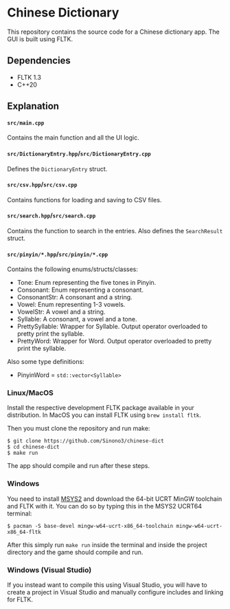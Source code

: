 # Chinese Dictionary

This repository contains the source code for a Chinese dictionary app.
The GUI is built using FLTK.

## Dependencies

- FLTK 1.3
- C++20

## Explanation

#### `src/main.cpp`

Contains the main function and all the UI logic.

#### `src/DictionaryEntry.hpp`/`src/DictionaryEntry.cpp`

Defines the `DictionaryEntry` struct.

#### `src/csv.hpp`/`src/csv.cpp`

Contains functions for loading and saving to CSV files.

#### `src/search.hpp`/`src/search.cpp`

Contains the function to search in the entries.
Also defines the `SearchResult` struct.

#### `src/pinyin/*.hpp`/`src/pinyin/*.cpp`

Contains the following enums/structs/classes:

- Tone: Enum representing the five tones in Pinyin.
- Consonant: Enum representing a consonant.
- ConsonantStr: A consonant and a string.
- Vowel: Enum representing 1-3 vowels.
- VowelStr: A vowel and a string.
- Syllable: A consonant, a vowel and a tone.
- PrettySyllable: Wrapper for Syllable. Output operator overloaded to pretty print the syllable.
- PrettyWord: Wrapper for Word. Output operator overloaded to pretty print the syllable.

Also some type definitions:

- PinyinWord = `std::vector<Syllable>`

### Linux/MacOS

Install the respective development FLTK package available in your distribution.
In MacOS you can install FLTK using `brew install fltk`.

Then you must clone the repository and run make:

```
$ git clone https://github.com/Sinono3/chinese-dict
$ cd chinese-dict
$ make run
```

The app should compile and run after these steps.

### Windows

You need to install [MSYS2](https://www.msys2.org/) and download the 64-bit UCRT MinGW toolchain and FLTK with it.
You can do so by typing this in the MSYS2 UCRT64 terminal:

```
$ pacman -S base-devel mingw-w64-ucrt-x86_64-toolchain mingw-w64-ucrt-x86_64-fltk
```

After this simply run `make run` inside the terminal and inside the project directory and the game should compile and run.

### Windows (Visual Studio)

If you instead want to compile this using Visual Studio, you will have to create a project in Visual Studio and manually configure includes and linking for FLTK.
